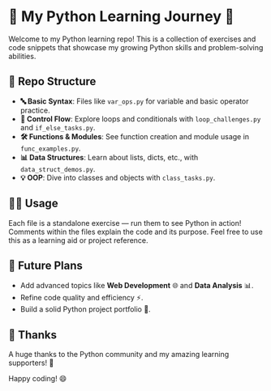 # 🐍 My Python Learning Journey 🚀

Welcome to my Python learning repo! This is a collection of exercises and code snippets that showcase my growing Python skills and problem-solving abilities. 

## 📂 Repo Structure

- **🔤 Basic Syntax**: Files like `var_ops.py` for variable and basic operator practice.
- **🔄 Control Flow**: Explore loops and conditionals with `loop_challenges.py` and `if_else_tasks.py`.
- **🛠 Functions & Modules**: See function creation and module usage in `func_examples.py`.
- **📊 Data Structures**: Learn about lists, dicts, etc., with `data_struct_demos.py`.
- **💡 OOP**: Dive into classes and objects with `class_tasks.py`.

## 🏃‍♂️ Usage

Each file is a standalone exercise — run them to see Python in action! Comments within the files explain the code and its purpose. Feel free to use this as a learning aid or project reference. 

## 🚀 Future Plans

- Add advanced topics like **Web Development** 🌐 and **Data Analysis** 📊.
- Refine code quality and efficiency ⚡.
- Build a solid Python project portfolio 🎯.

## 🙏 Thanks

A huge thanks to the Python community and my amazing learning supporters! 🙌

Happy coding! 😄
